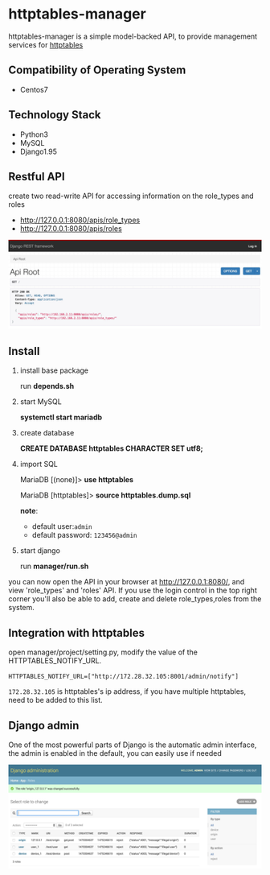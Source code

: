 # httptables-manager
httptables-manager is a simple model-backed API, to provide management services for [httptables](https://github.com/WALL-E/httptables)


## Compatibility of Operating System

* Centos7

## Technology Stack

* Python3
* MySQL
* Django1.95


## Restful API
create two read-write API for accessing information on the role_types and roles

* http://127.0.0.1:8080/apis/role_types
* http://127.0.0.1:8080/apis/roles

![dango-rest](images/django-rest.png)



## Install

1. install base package

      run **depends.sh**

2. start MySQL 

      **systemctl start mariadb**

3. create database

      **CREATE DATABASE httptables CHARACTER SET utf8;**

4. import SQL

      MariaDB [(none)]> **use httptables**
      
      MariaDB [httptables]> **source httptables.dump.sql**

      **note**:
      * default user:`admin`
      * default password: `123456@admin`

5. start django

      run **manager/run.sh**

you can now open the API in your browser at http://127.0.0.1:8080/, and view  'role_types' and 'roles' API. If you use the login control in the top right corner you'll also be able to add, create and delete role_types,roles from the system.


## Integration with httptables
open manager/project/setting.py, modify the value of the HTTPTABLES_NOTIFY_URL.

```
HTTPTABLES_NOTIFY_URL=["http://172.28.32.105:8001/admin/notify"]
```

`172.28.32.105` is httptables's ip address, if you have multiple httptables, need to be added to this list.

## Django admin
One of the most powerful parts of Django is the automatic admin interface, the admin is enabled in the default, you can easily use if needed

![dango-admin](images/django-admin.png)
